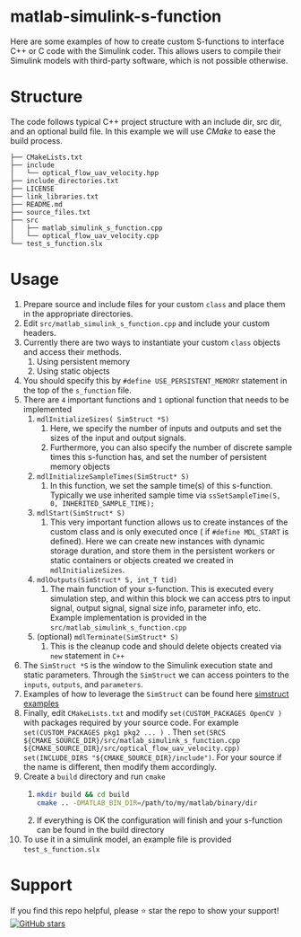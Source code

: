 # matlab-simulink-s-function
Here are some examples of how to create custom S-functions to interface C++ or C code with the Simulink coder. This allows users to compile their Simulink models with third-party software, which is not possible otherwise.
# Structure
The code follows typical C++ project structure with an include dir, src dir, and an optional build file. In this example we will use *CMake* to ease the build process.
```
├── CMakeLists.txt
├── include
│   └── optical_flow_uav_velocity.hpp
├── include_directories.txt
├── LICENSE
├── link_libraries.txt
├── README.md
├── source_files.txt
├── src
│   ├── matlab_simulink_s_function.cpp
│   └── optical_flow_uav_velocity.cpp
└── test_s_function.slx

```
# Usage
1. Prepare source and include files for your custom ```class``` and place them in the appropriate directories.
2. Edit ```src/matlab_simulink_s_function.cpp``` and include your custom headers.
3. Currently there are two ways to instantiate your custom ```class``` objects and access their methods.
   1. Using persistent memory
   2. Using static objects
4. You should specify this by ```#define USE_PERSISTENT_MEMORY``` statement in the top of the ```s_function``` file.
5. There are ```4``` important functions and  ```1``` optional function that needs to be implemented
   1. ```mdlInitializeSizes( SimStruct *S)```
      1. Here, we specify the number of inputs and outputs and set the sizes of the input and output signals.
      2. Furthermore, you can also specify the number of discrete sample times this s-function has, and set the number of persistent memory objects
   2. ```mdlInitializeSampleTimes(SimStruct* S) ```
      1. In this function, we set the sample time(s) of this s-function. Typically we use inherited sample time via ```ssSetSampleTime(S, 0, INHERITED_SAMPLE_TIME);```
   3. ```mdlStart(SimStruct* S)```
      1. This very important function allows us to create instances of the custom class and is only executed once ( if ```#define MDL_START``` is defined). Here we can create new instances with dynamic storage duration, and store them in the persistent workers or static containers or objects created we created in ```mdlInitializeSizes```.
   4. ```mdlOutputs(SimStruct* S, int_T tid)```
      1. The main function of your s-function. This is executed every simulation step, and within this block we can access ptrs to input signal, output signal, signal size info, parameter info, etc. Example implementation is provided in the ```src/matlab_simulink_s_function.cpp```
   5. (optional) ```mdlTerminate(SimStruct* S)```
       1. This is the cleanup code and should delete objects created via ```new``` statement in ``` C++ ```
6. The ```SimStruct *S``` is the window to the Simulink execution state and static parameters. Through the ```SimStruct``` we can access pointers to the ```inputs```, ```outputs```, and ```parameters```.
7. Examples of how to leverage the ```SimStruct``` can be found here [simstruct examples](https://www.mathworks.com/help/simulink/sfg/simstruct_introduction.html)
8. Finally, edit ```CMakeLists.txt``` and modify ```set(CUSTOM_PACKAGES OpenCV
    ) ``` with packages required by your source code. For example ```set(CUSTOM_PACKAGES pkg1
   pkg2 ...
    ) ```. Then ```set(SRCS ${CMAKE_SOURCE_DIR}/src/matlab_simulink_s_function.cpp ${CMAKE_SOURCE_DIR}/src/optical_flow_uav_velocity.cpp)
set(INCLUDE_DIRS "${CMAKE_SOURCE_DIR}/include")```. For your source if the name is different, then modify them accordingly.
9. Create a ```build``` directory and run ```cmake```
    1. ```bash
       mkdir build && cd build
       cmake .. -DMATLAB_BIN_DIR=/path/to/my/matlab/binary/dir
       ```
   2. If everything is OK the configuration will finish and your s-function can be found in the build directory
10. To use it in a simulink model, an example file is provided ```test_s_function.slx```

# Support
If you find this repo helpful, please ⭐ star the repo to show your support!
[![GitHub stars](https://img.shields.io/github/stars/AmalDevHaridevan/matlab-simulink-s-function.svg?style=social&label=Star)](https://github.com/AmalDevHaridevan/matlab-simulink-s-function/stargazers)
